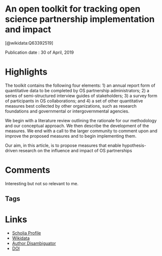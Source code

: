 
An open toolkit for tracking open science partnership implementation and impact
===============================================================================
  
  [@wikidata:Q63392519]  
  
Publication date : 30 of April, 2019  

# Highlights

The toolkit contains the following four elements: 1) an annual report form of quantitative data to be completed by OS partnership administrators; 2) a series of semi-structured interview guides of stakeholders; 3) a survey form of participants in OS collaborations; and 4) a set of other quantitative measures best collected by other organizations, such as research foundations and governmental or intergovernmental agencies.

We begin with a literature review outlining the rationale for our methodology and our conceptual approach. We then describe the development of the measures. We end with a call to the larger community to comment upon and improve the proposed measures and to begin implementing them.

Our aim, in this article, is to propose measures that enable hypothesis-driven research on the influence and impact of OS partnerships

# Comments
Interesting but not so relevant to me. 

## Tags

# Links
  
 * [Scholia Profile](https://scholia.toolforge.org/work/Q63392519)  
 * [Wikidata](https://www.wikidata.org/wiki/Q63392519)  
 * [Author Disambiguator](https://author-disambiguator.toolforge.org/work_item_oauth.php?id=Q63392519&batch_id=&match=1&author_list_id=&doit=Get+author+links+for+work)  
 * [DOI](https://doi.org/10.12688/GATESOPENRES.12958.1)  
